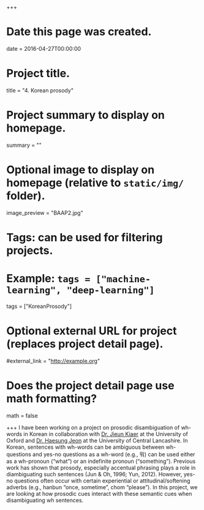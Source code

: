 +++
# Date this page was created.
date = 2016-04-27T00:00:00

# Project title.
title = "4. Korean prosody"

# Project summary to display on homepage.
summary = ""

# Optional image to display on homepage (relative to `static/img/` folder).
image_preview = "BAAP2.jpg"

# Tags: can be used for filtering projects.
# Example: `tags = ["machine-learning", "deep-learning"]`
tags = ["KoreanProsody"]

# Optional external URL for project (replaces project detail page).
#external_link = "http://example.org"

# Does the project detail page use math formatting?
math = false

+++
I have been working on a project on prosodic disambiguation of wh-words in Korean in collaboration with [Dr. Jieun Kiaer](https://www.orinst.ox.ac.uk/people/jieun-kiaer) at the University of Oxford and [Dr. Haesung Jeon](https://sites.google.com/site/haesungjeon/) at the University of Central Lancashire. In Korean, sentences with wh-words can be ambiguous between wh-questions and yes-no questions as a wh-word (e.g., 뭐) can be used either as a wh-pronoun (“what”) or an indefinite pronoun (“something”). Previous work has shown that prosody, especially accentual phrasing plays a role in diambiguating such sentences (Jun & Oh, 1996; Yun, 2012). However, yes-no questions often occur with certain experiential or attitudinal/softening adverbs (e.g., hanbun “once, sometime”, chom “please”). In this project, we are looking at how prosodic cues interact with these semantic cues when disambiguating wh sentences.
